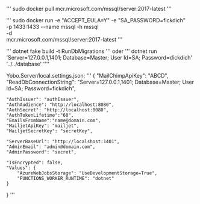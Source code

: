 '''
sudo docker pull mcr.microsoft.com/mssql/server:2017-latest
'''

'''
sudo docker run -e "ACCEPT_EULA=Y" -e "SA_PASSWORD=fickdich" \
   -p 1433:1433 --name mssql -h mssql \
   -d \
   mcr.microsoft.com/mssql/server:2017-latest
'''

'''
dotnet fake build -t RunDbMigrations
'''
oder 
'''
dotnet run 'Server=127.0.0.1,1401; Database=Master; User Id=SA; Password=dickdich' '../../database'
''''


Yobo.Server/local.settings.json:
'''
{
    "MailChimpApiKey": "ABCD",
    "ReadDbConnectionString": "Server=127.0.0.1,1401; Database=Master; User Id=SA; Password=fickdich",

    "AuthIssuer": "authIssuer",
    "AuthAudience": "http://localhost:8080",
    "AuthSecret": "http://localhost:8080",
    "AuthTokenLifetime":"60",
    "EmailsFromName":"name@domain.com",
    "MailjetApiKey": "mailjet",
    "MailjetSecretKey": "secretKey",

    "ServerBaseUrl": "http://localshost:1401",
    "AdminEmail": "admin@domain.com",
    "AdminPassword": "secret",

    "IsEncrypted": false,
    "Values": {
        "AzureWebJobsStorage": "UseDevelopmentStorage=True",
        "FUNCTIONS_WORKER_RUNTIME": "dotnet"
    }
}
'''